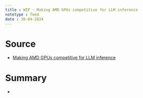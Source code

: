 ```yaml
---
title : WIP - Making AMD GPUs competitive for LLM inference
notetype : feed
date : 30-04-2024
---
```


# Source
- [Making AMD GPUs competitive for LLM inference ](https://blog.mlc.ai/2023/08/09/Making-AMD-GPUs-competitive-for-LLM-inference)

# Summary
- 